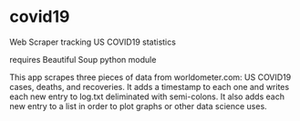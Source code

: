 # covid19
Web Scraper tracking US COVID19 statistics

requires Beautiful Soup python module

This app scrapes three pieces of data from worldometer.com:  US COVID19 cases, deaths, and recoveries.  It adds a timestamp
to each one and writes each new entry to log.txt deliminated with semi-colons.  It also adds each new entry to a list in 
order to plot graphs or other data science uses.


